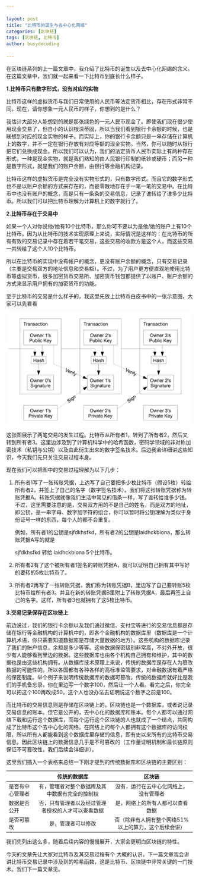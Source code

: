 ```yaml
---

layout: post
title: "比特币的诞生与去中心化网络"
categories: [区块链]
tags: [区块链, 比特币]
author: busydecoding

---
```


在区块链系列的上一篇文章中，我介绍了比特币的诞生以及去中心化网络的含义。在这篇文章中，我们就一起来看一下比特币到底长什么样子。

**1.比特币只有数字形式，没有对应的实物**

比特币这样的虚拟货币与我们日常使用的人民币等法定货币相比，存在形式非常不同。现在，请你想象一元人民币的样子，你想到的是什么？

我估计大部分人能想到的就是那张绿色的一元人民币现金了。即使我们现在很少使用现金交易了，但自小的认识根深蒂固，所以当我们看到银行卡余额的时候，也是联想到对应的现金实物的样子。而实际上，你的银行卡余额只是一串存储在计算机上的数字，并不一定在银行存放有对应等额的现金实物。当然，你可以随时从银行把它们兑换成现金。所以我们可以认为，我们的法定货币人民币实际上有两种存在形式，一种是现金实物，就是我们熟知的由人民银行印制的纸钞或硬币；而另一种是数字形式，就是我们的账户余额，由银行等金融机构记录。

比特币这样的虚拟货币是完全没有实物形式的，只有数字形式。而且它的数字形式也不是以账户余额的方式来存在的，而是零散地存在于一笔一笔的交易中。在比特币中也没有账户的概念，而是只有一条条的交易信息，记录了谁转给了谁多少比特币。所以我们可以把比特币理解为计算机上的数字就行了。

**2.比特币存在于交易中**

如果一个人对你说他/她有10个比特币，那么你可不要以为是他/她的账户上有10个比特币。因为从比特币的技术实现原理上来说，实际情况是这样的：在比特币的所有有效的交易记录中存在着若干笔交易，这些交易的收款方是这个人，而这些交易一共转给了这个人10个比特币。

所以在比特币的实现中没有帐户的概念，更没有账户余额的概念，只有交易记录（主要是交易双方的地址信息和交易额）。不过，为了用户更方便直观地使用比特币等虚拟货币，很多加密货币交易所、加密货币钱包都提供了以账户、账户余额的方式来显示用户拥有的加密货币的功能。

至于比特币的交易是什么样子的，我这里先放上比特币白皮书中的一张示意图，大家可以先看看

![交易](/assets/img/posts/bitcoin_whitepaper_transaction.jpg)

这张图展示了两笔交易的发生过程。比特币从所有者1，转到了所有者2，然后又转到所有者3。这里边涉及到了计算机科学中的哈希函数，密码学领域的非对称加密技术（私钥与公钥）以及由此衍生出来的数字签名技术。后边我会详细讲这些知识，今天我们先只关注交易过程本身。

现在我们可以把图中的交易过程理解为以下几步：

1. 所有者1写了一张转账凭据，上边写了自己要把多少枚比特币（假设5枚）转给所有者2，并签上了自己的名字（数字签名技术）。我们将这张转账凭据称为转账凭据A。转账凭据就像我们生活中常见的借条一样，写了谁转给谁多少钱。不过，这里需要注意的是，交易双方用的不是自己的姓名，而是双方的地址，即公钥，是一串字母、数字加字符的组合，你可以暂时将公钥理解为类似于身份证号一样的东西，每个人的都不会重复。

   例如，所有者1的公钥是sjfdkhsfkd，所有者2的公钥是laidhckbiona，那么转账凭据A写的就是

   sjfdkhsfkd 转给 laidhckbiona 5个比特币。

2. 所有者2有了这个被所有者1签名的转账凭据A，就可以证明自己拥有其中写好的要转的5枚比特币了。

3. 所有者2再写了一张转账凭据，我们称为转账凭据B，里边写了自己要转账5枚比特币给所有者3。并且在新的转账凭据B里附上了转账凭据A，最后再签上自己的名字。这样，所有者3也就拥有了这5枚比特币。

**3.交易记录保存在区块链上**

前边说过，我们的银行卡余额以及我们通过微信、支付宝等进行的交易信息都是存储在银行等金融机构的计算机中的，即各个金融机构的数据库里（数据库是一个计算机术语，你只需要知道数据库是存储大量数据的地方）。这些机构的数据库记录了我们的账户信息，余额是多少等等。这些数据保密级别非常高，不对外开放，很少有人能够看到里边的数据。这些数据库也由各个机构自己拥有和维护，其中的数据也是由这些机构拥有。从数据库技术原理上来说，传统的数据库是存在人为篡改数据的可能性的。所以各国都有各种各样的高标准监管要求，对金融数据有着严格的保密制度。举个例子来说明传统数据库的数据可篡改。传统的数据库就好比是我们的手机备忘录，你在里边写一个数字100，然后让一个人看。看完之后，你完全可以把这个100再改成50，这个人也没办法去证明说这个数字之前是100。

而比特币的交易信息则是存储在区块链上的。区块链也是一个数据库，或者说记录交易信息的账本。但它是公开的，去中心化的数据库和账本。每个人都可以通过网络下载和运行这个数据库，而每个运行这个区块链的人也就成了一个结点，共同构成了比特币这个去中心化的网络。在网络上的每个人都拥有这个数据库的访问权限，所以所有人都能看到这个数据库里存储的信息，即有史以来所有的比特币交易信息。因此区块链上的数据信息几乎是不可篡改的（工作量证明机制和最长链原则保证不可篡改性，我们后续会详细讲）。

这里我们插入一个表格来总结一下刚才提到的传统数据库和区块链的主要区别：

|                  |                    传统的数据库                    |                        区块链                         |
| :--------------- | :------------------------------------------------: | :---------------------------------------------------: |
| 是否有中心管理者 |   有，管理者对整个数据库及其中数据有完全的控制权   |        没有，运行在去中心化网络上，没有管理者         |
| 数据是否公开     | 否，只有管理者以及经过管理者授权的人才可以查看数据 |           是，网络上的所有人都可以查看数据            |
| 是否可篡改       |                 是，管理者可以修改                 | 否（除非有人拥有整个网络51%以上的算力，这个后续会讲） |

我们先列出这么多，随着后续内容的慢慢展开，大家会更明白区块链的特性。

今天的文章先让大家对比特币及其交易过程有个 大概的认识，下一篇文章我会讲讲比特币交易记录中涉及到的哈希函数，这是比特币、区块链中非常关键的一门技术。我们下一篇文章见。
